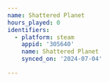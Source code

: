 ```yaml
---
name: Shattered Planet
hours_played: 0
identifiers:
  - platform: steam
    appid: '305640'
    name: Shattered Planet
    synced_on: '2024-07-04'

---
```

